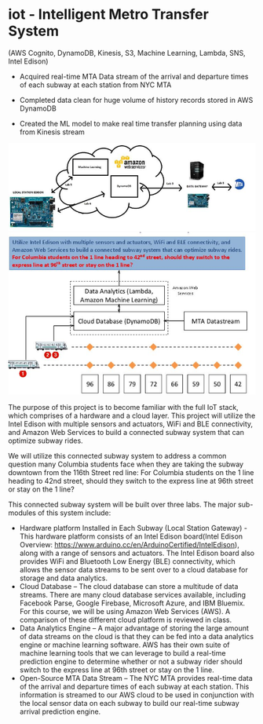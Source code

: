 # iot - Intelligent Metro Transfer System

(AWS Cognito, DynamoDB, Kinesis, S3, Machine Learning, Lambda, SNS, Intel Edison)

- Acquired real-time MTA Data stream of the arrival and departure times of each subway at each station from NYC MTA

- Completed data clean for huge volume of history records stored in AWS DynamoDB

- Created the ML model to make real time transfer planning using data from Kinesis stream

![](CartoonLabOverview.JPG)
![](LabProjectOverview.JPG)

The purpose of this project is to become familiar with the full IoT stack, which comprises of a hardware and a cloud layer. This project will utilize the Intel Edison with multiple sensors and actuators, WiFi and BLE connectivity, and Amazon Web Services to build a connected subway system that can optimize subway rides. 


We will utilize this connected subway system to address a common question many Columbia students face when they are taking the subway downtown from the 116th Street red line: For Columbia students on the 1 line heading to 42nd street, should they switch to the express line at 96th street or stay on the 1 line? 


This connected subway system will be built over three labs. The major sub-modules of this system include: 
- Hardware platform Installed in Each Subway (Local Station Gateway) - This hardware platform consists of an Intel Edison board(Intel Edison Overview: https://www.arduino.cc/en/ArduinoCertified/IntelEdison), along with a range of sensors and actuators. The Intel Edison board also provides WiFi and Bluetooth Low Energy (BLE) connectivity, which allows the sensor data streams to be sent over to a cloud database for storage and data analytics. 
- Cloud Database – The cloud database can store a multitude of data streams. There are many cloud database services available, including Facebook Parse, Google Firebase, Microsoft Azure, and IBM Bluemix. For this course, we will be using Amazon Web Services (AWS). A comparison of these different cloud platform is reviewed in class.
- Data Analytics Engine – A major advantage of storing the large amount of data streams on the cloud is that they can be fed into a data analytics engine or machine learning software. AWS has their own suite of machine learning tools that we can leverage to build a real-time prediction engine to determine whether or not a subway rider should switch to the express line at 96th street or stay on the 1 line.
- Open-Source MTA Data Stream – The NYC MTA provides real-time data of the arrival and departure times of each subway at each station. This information is streamed to our AWS cloud to be used in conjunction with the local sensor data on each subway to build our real-time subway arrival prediction engine.